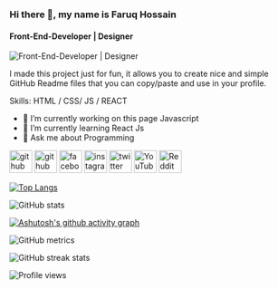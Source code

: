 ### Hi there 👋, my name is Faruq Hossain
#### Front-End-Developer | Designer
![Front-End-Developer | Designer](https://media.licdn.com/dms/image/D5616AQEts2F9GJq53w/profile-displaybackgroundimage-shrink_350_1400/0/1671701972812?e=1680134400&v=beta&t=_8hx4-YozMgXUDq9A1lujzNv_dxJOOHxOAljnMcgPuI)

I made this project just for fun, it allows you to create nice and simple GitHub Readme files that you can copy/paste and use in your profile.

Skills: HTML / CSS/ JS / REACT

- 🔭 I’m currently working on this page Javascript 
- 🌱 I’m currently learning React Js 
- 💬 Ask me about Programming 


[<img src='https://cdn.jsdelivr.net/npm/simple-icons@3.0.1/icons/github.svg' alt='github' height='40'>](https://github.com/Faruqdigital) 
[<img src='https://cdn.jsdelivr.net/npm/simple-icons@3.0.1/icons/github.svg' alt='github' height='40'>](https://github.com/Faruqdigital)  [<img src='https://cdn.jsdelivr.net/npm/simple-icons@3.0.1/icons/facebook.svg' alt='facebook' height='40'>](https://www.facebook.com/#)  [<img src='https://cdn.jsdelivr.net/npm/simple-icons@3.0.1/icons/instagram.svg' alt='instagram' height='40'>](https://www.instagram.com/#/)  [<img src='https://cdn.jsdelivr.net/npm/simple-icons@3.0.1/icons/twitter.svg' alt='twitter' height='40'>](https://twitter.com/#)  [<img src='https://cdn.jsdelivr.net/npm/simple-icons@3.0.1/icons/youtube.svg' alt='YouTube' height='40'>](https://www.youtube.com/channel/#)  [<img src='https://cdn.jsdelivr.net/npm/simple-icons@3.0.1/icons/reddit.svg' alt='Reddit' height='40'>](https://www.reddit.com/user/#)  

[![Top Langs](https://github-readme-stats.vercel.app/api/top-langs/?username=Faruqdigital)](https://github.com/anuraghazra/github-readme-stats)

![GitHub stats](https://github-readme-stats.vercel.app/api?username=Faruqdigital&show_icons=true)  

[![Ashutosh's github activity graph](https://github-readme-activity-graph.cyclic.app/graph?username=Faruqdigital&bg_color=ffcfe9&color=9e4c98&line=9e4c98&point=403d3d&area=true&hide_border=true)](https://github.com/ashutosh00710/github-readme-activity-graph)

![GitHub metrics](https://metrics.lecoq.io/Faruqdigital)  

![GitHub streak stats](https://streak-stats.demolab.com/?user=Faruqdigital)  

![Profile views](https://gpvc.arturio.dev/Faruqdigital)  
